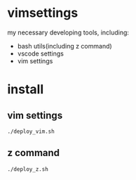 # vimsettings

my necessary developing tools, including:
 - bash utils(including z command)
 - vscode settings
 - vim settings

# install
## vim settings
```
./deploy_vim.sh
```

## z command
```
./deploy_z.sh
```
